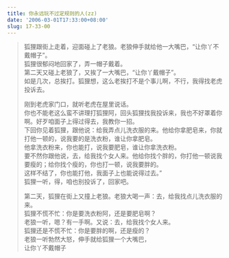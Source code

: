 ```yaml
---
title: 你永远玩不过定规则的人(zz)
date: '2006-03-01T17:33:00+08:00'
slug: 17-33-00
---
```


> 狐狸跟街上走着，迎面碰上了老狼。老狼伸手就给他一大嘴巴，“让你丫不戴帽子”。  
> 狐狸很郁闷地回家了，弄一帽子戴着。  
> 第二天又碰上老狼了，又挨了一大嘴巴，“让你丫戴帽子”。  
> 如是几次，总挨打。狐狸想，这么老挨打不是个事儿啊，不行，我得找老虎投诉去。
> 
> 刚到老虎家门口，就听老虎在屋里说话。  
> 你也不能老这么蛮不讲理打狐狸阿，回头狐狸找我投诉来，我也不好罩着你啊。好歹咱面子上得过得去，我教你一招。  
> 下回你见着狐狸，跟他说：给我弄点儿洗衣服的来。他给你拿肥皂来，你就打他一顿的，说我要的是洗衣粉，谁让你拿肥皂。  
> 他拿洗衣粉来，你也能打，说我要肥皂，谁让你拿洗衣粉。  
> 要不然你跟他说，去，给我找个女人来。他给你找个胖的，你打他一顿说我要瘦的；给你找个瘦的，你也打一顿，说我要胖的。  
> 这样不结了，你也能打他，我面子上也能说得过去。”  
> 狐狸一听，得，咱也别投诉了，回家吧。
> 
> 第二天，狐狸在街上又撞上老狼。老狼大喝一声：去，给我找点儿洗衣服的来。  
> 狐狸不慌不忙：你是要洗衣粉阿，还是要肥皂啊？  
> 老狼一听，嗯？有一手啊。又说：去，给我找个女人来。  
> 狐狸还是不慌不忙：你是要胖的啊，还是瘦的？  
> 老狼一听勃然大怒，伸手就给狐狸一个大嘴巴，  
> 让你丫不戴帽子
